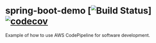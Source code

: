 # spring-boot-demo [![Build Status](https://github.com/Rahu2000/spring-boot-demo/actions/workflows/maven.yml/badge.svg)] [![codecov](https://codecov.io/gh/Rahu2000/spring-boot-demo/branch/main/graph/badge.svg?token=rhL85oDugs)](https://codecov.io/gh/Rahu2000/spring-boot-demo)

Example of how to use AWS CodePipeline for software development.
